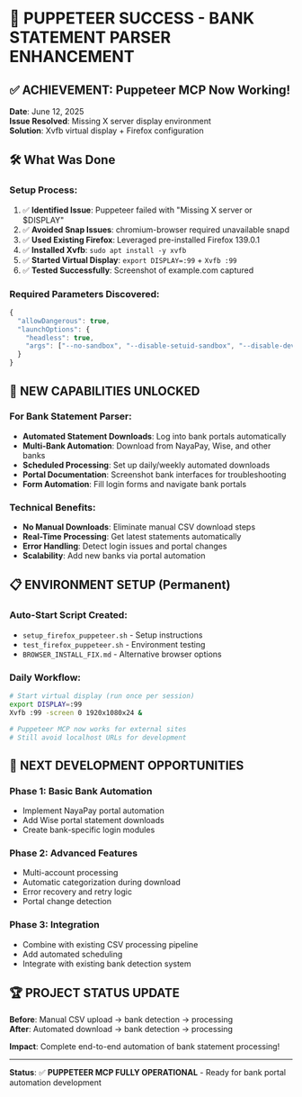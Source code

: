 # 🎉 PUPPETEER SUCCESS - BANK STATEMENT PARSER ENHANCEMENT

## ✅ ACHIEVEMENT: Puppeteer MCP Now Working!

**Date**: June 12, 2025  
**Issue Resolved**: Missing X server display environment  
**Solution**: Xvfb virtual display + Firefox configuration  

## 🛠️ What Was Done

### **Setup Process:**
1. ✅ **Identified Issue**: Puppeteer failed with "Missing X server or $DISPLAY"
2. ✅ **Avoided Snap Issues**: chromium-browser required unavailable snapd
3. ✅ **Used Existing Firefox**: Leveraged pre-installed Firefox 139.0.1
4. ✅ **Installed Xvfb**: `sudo apt install -y xvfb` 
5. ✅ **Started Virtual Display**: `export DISPLAY=:99` + `Xvfb :99`
6. ✅ **Tested Successfully**: Screenshot of example.com captured

### **Required Parameters Discovered:**
```javascript
{
  "allowDangerous": true,
  "launchOptions": {
    "headless": true, 
    "args": ["--no-sandbox", "--disable-setuid-sandbox", "--disable-dev-shm-usage"]
  }
}
```

## 🚀 NEW CAPABILITIES UNLOCKED

### **For Bank Statement Parser:**
- **Automated Statement Downloads**: Log into bank portals automatically
- **Multi-Bank Automation**: Download from NayaPay, Wise, and other banks
- **Scheduled Processing**: Set up daily/weekly automated downloads
- **Portal Documentation**: Screenshot bank interfaces for troubleshooting
- **Form Automation**: Fill login forms and navigate bank portals

### **Technical Benefits:**
- **No Manual Downloads**: Eliminate manual CSV download steps
- **Real-Time Processing**: Get latest statements automatically
- **Error Handling**: Detect login issues and portal changes
- **Scalability**: Add new banks via portal automation

## 📋 ENVIRONMENT SETUP (Permanent)

### **Auto-Start Script Created:**
- `setup_firefox_puppeteer.sh` - Setup instructions
- `test_firefox_puppeteer.sh` - Environment testing
- `BROWSER_INSTALL_FIX.md` - Alternative browser options

### **Daily Workflow:**
```bash
# Start virtual display (run once per session)
export DISPLAY=:99
Xvfb :99 -screen 0 1920x1080x24 &

# Puppeteer MCP now works for external sites
# Still avoid localhost URLs for development
```

## 🎯 NEXT DEVELOPMENT OPPORTUNITIES

### **Phase 1: Basic Bank Automation**
- Implement NayaPay portal automation
- Add Wise portal statement downloads
- Create bank-specific login modules

### **Phase 2: Advanced Features**
- Multi-account processing
- Automatic categorization during download
- Error recovery and retry logic
- Portal change detection

### **Phase 3: Integration**
- Combine with existing CSV processing pipeline
- Add automated scheduling
- Integrate with existing bank detection system

## 🏆 PROJECT STATUS UPDATE

**Before**: Manual CSV upload → bank detection → processing  
**After**: Automated download → bank detection → processing  

**Impact**: Complete end-to-end automation of bank statement processing!

---

**Status**: ✅ **PUPPETEER MCP FULLY OPERATIONAL** - Ready for bank portal automation development
